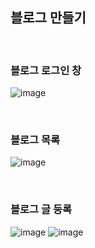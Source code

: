 ## 블로그 만들기

<br/>

### 블로그 로그인 창
![image](https://github.com/kyunga1126/springboot-developer/assets/159090684/d9d19c97-e345-4bf1-86b8-a588749c2130)


<br/>

### 블로그 목록
![image](https://github.com/kyunga1126/springboot-developer/assets/159090684/a166b5e2-7360-4607-93e4-4f874105fa0c)

<br/>

### 블로그 글 등록
![image](https://github.com/kyunga1126/springboot-developer/assets/159090684/cae6549a-c5f0-4ca7-9977-3a48d765d0bd)
![image](https://github.com/kyunga1126/springboot-developer/assets/159090684/6ab95567-edf6-4aff-b5ba-55129b32a391)

